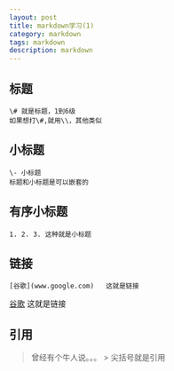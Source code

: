 ```yaml
---
layout: post
title: markdown学习(1)
category: markdown
tags: markdown
description: markdown
---
```



## 标题
    \# 就是标题，1到6级
    如果想打\#,就用\\，其他类似

## 小标题
    \- 小标题
    标题和小标题是可以嵌套的

## 有序小标题
    1. 2. 3. 这种就是小标题

## 链接
    [谷歌](www.google.com)   这就是链接
[谷歌](www.google.com)   这就是链接    

## 引用
> 曾经有个牛人说。。。
    \> 尖括号就是引用